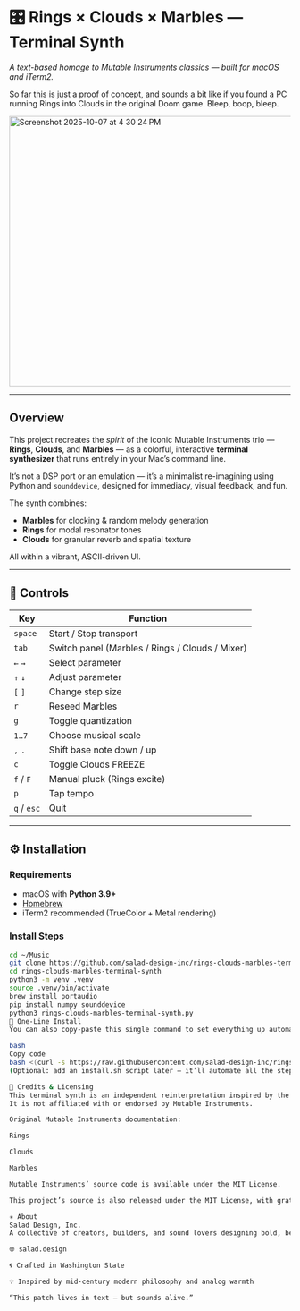 # 🎛️ Rings × Clouds × Marbles — Terminal Synth
_A text-based homage to Mutable Instruments classics — built for macOS and iTerm2._

So far this is just a proof of concept, and sounds a bit like if you found a PC running Rings into Clouds in the original Doom game. Bleep, boop, bleep.

<img width="826" height="483" alt="Screenshot 2025-10-07 at 4 30 24 PM" src="https://github.com/user-attachments/assets/62f92e4e-86e4-4eee-99bf-c5ba3d15368d" />

---

## Overview

This project recreates the *spirit* of the iconic Mutable Instruments trio — **Rings**, **Clouds**, and **Marbles** — as a colorful, interactive **terminal synthesizer** that runs entirely in your Mac’s command line.

It’s not a DSP port or an emulation — it’s a minimalist re-imagining using Python and `sounddevice`, designed for immediacy, visual feedback, and fun.

The synth combines:
- **Marbles** for clocking & random melody generation  
- **Rings** for modal resonator tones  
- **Clouds** for granular reverb and spatial texture  

All within a vibrant, ASCII-driven UI.

---

## 🎹 Controls

| Key | Function |
|-----|-----------|
| `space` | Start / Stop transport |
| `tab` | Switch panel (Marbles / Rings / Clouds / Mixer) |
| `←` `→` | Select parameter |
| `↑` `↓` | Adjust parameter |
| `[` `]` | Change step size |
| `r` | Reseed Marbles |
| `g` | Toggle quantization |
| `1`..`7` | Choose musical scale |
| `,` `.` | Shift base note down / up |
| `c` | Toggle Clouds FREEZE |
| `f` / `F` | Manual pluck (Rings excite) |
| `p` | Tap tempo |
| `q` / `esc` | Quit |

---

## ⚙️ Installation

### Requirements
- macOS with **Python 3.9+**
- [Homebrew](https://brew.sh)
- iTerm2 recommended (TrueColor + Metal rendering)

### Install Steps
```bash
cd ~/Music
git clone https://github.com/salad-design-inc/rings-clouds-marbles-terminal-synth.git
cd rings-clouds-marbles-terminal-synth
python3 -m venv .venv
source .venv/bin/activate
brew install portaudio
pip install numpy sounddevice
python3 rings-clouds-marbles-terminal-synth.py
🧩 One-Line Install
You can also copy-paste this single command to set everything up automatically:

bash
Copy code
bash <(curl -s https://raw.githubusercontent.com/salad-design-inc/rings-clouds-marbles-terminal-synth/main/install.sh)
(Optional: add an install.sh script later — it’ll automate all the steps above.)

🧩 Credits & Licensing
This terminal synth is an independent reinterpretation inspired by the open-source work of Emilie Gillet / Mutable Instruments.
It is not affiliated with or endorsed by Mutable Instruments.

Original Mutable Instruments documentation:

Rings

Clouds

Marbles

Mutable Instruments’ source code is available under the MIT License.

This project’s source is also released under the MIT License, with gratitude and respect for the open-hardware community that made the originals possible.

✳️ About
Salad Design, Inc.
A collective of creators, builders, and sound lovers designing bold, beautiful audio tools that bridge high craft and low-key rebellion.

🌐 salad.design

🌀 Crafted in Washington State

💡 Inspired by mid-century modern philosophy and analog warmth

“This patch lives in text — but sounds alive.”
